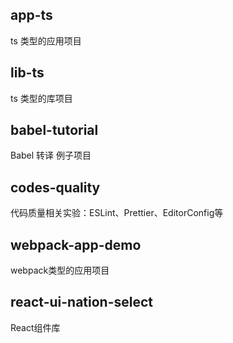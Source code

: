 ## app-ts

ts 类型的应用项目

## lib-ts
ts 类型的库项目

## babel-tutorial

Babel 转译 例子项目

## codes-quality
代码质量相关实验：ESLint、Prettier、EditorConfig等

## webpack-app-demo

webpack类型的应用项目

## react-ui-nation-select

React组件库

